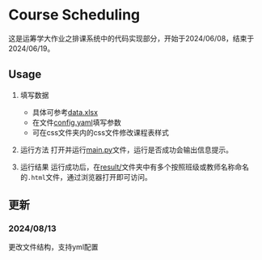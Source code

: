 # Course Scheduling
这是运筹学大作业之排课系统中的代码实现部分，开始于2024/06/08，结束于2024/06/19。

## Usage
1. 填写数据
    * 具体可参考[data.xlsx](data.xlsx)
    * 在文件[config.yaml](./config.yaml)填写参数
    * 可在css文件夹内的css文件修改课程表样式

2. 运行方法
打开并运行[main.py](main.py)文件，运行是否成功会输出信息提示。

3. 运行结果
运行成功后，在[result/](./result/)文件夹中有多个按照班级或教师名称命名的`.html`文件，通过浏览器打开即可访问。

## 更新
### 2024/08/13
更改文件结构，支持yml配置
